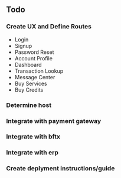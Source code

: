 ## Todo
### Create UX and Define Routes
* Login
* Signup
* Password Reset
* Account Profile
* Dashboard
* Transaction Lookup
* Message Center
* Buy Services
* Buy Credits
### Determine host
### Integrate with payment gateway
### Integrate with bftx
### Integrate with erp
### Create deplyment instructions/guide
